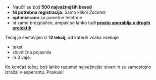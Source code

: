 - Naučil se boš **500 najvažnejših besed**
- **Ni potrebna registracija**: Samo klikni *Začetek*
- **optimizirano** za pametne telefone
- ni samo brezplačen, ampak se lahko tudi **[prosto uporablja v drugih projektih](https://github.com/Esperanto/kurso-zagreba-metodo)**

Tečaj je sestavljen iz **12 lekcij**, od katerih vsaka vsebuje

- tekst
- slovnična pojasnila
- in 3 vaje.

Ko končaš tečaj, boš lahko razumel najvažnejše stvari in se samostojno izražal v esperantu. Poskusi!
